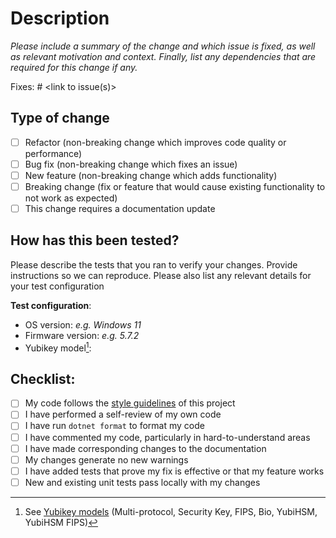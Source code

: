 # Description
*Please include a summary of the change and which issue is fixed, as well as relevant motivation and context. Finally, list any dependencies that are required for this change if any.*

Fixes: # <link to issue(s)>

## Type of change

- [ ] Refactor (non-breaking change which improves code quality or performance)
- [ ] Bug fix (non-breaking change which fixes an issue)
- [ ] New feature (non-breaking change which adds functionality)
- [ ] Breaking change (fix or feature that would cause existing functionality to not work as expected)
- [ ] This change requires a documentation update

## How has this been tested?

Please describe the tests that you ran to verify your changes. Provide instructions so we can reproduce. Please also list any relevant details for your test configuration

**Test configuration**:
* OS version: *e.g. Windows 11*
* Firmware version: *e.g. 5.7.2*
* Yubikey model[^1]: 

## Checklist:

- [ ] My code follows the [style guidelines](https://raw.githubusercontent.com/Yubico/Yubico.NET.SDK/CONTRIBUTING.md) of this project 
- [ ] I have performed a self-review of my own code
- [ ] I have run `dotnet format` to format my code
- [ ] I have commented my code, particularly in hard-to-understand areas
- [ ] I have made corresponding changes to the documentation
- [ ] My changes generate no new warnings
- [ ] I have added tests that prove my fix is effective or that my feature works
- [ ] New and existing unit tests pass locally with my changes

[^1]: See [Yubikey models](https://www.yubico.com/products/) (Multi-protocol, Security Key, FIPS, Bio, YubiHSM, YubiHSM FIPS)
